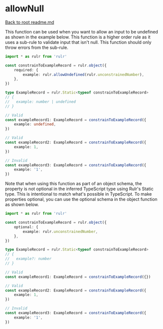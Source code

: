 # allowNull

[Back to root readme.md](../../../readme.md)

This function can be used when you want to allow an input to be undefined as shown in the example below. This function is a higher order rule as it uses a sub-rule to validate input that isn't null. This function should only throw errors from the sub-rule.

```ts
import * as rulr from 'rulr'

const constrainToExampleRecord = rulr.object({
	required: {
		example: rulr.allowUndefined(rulr.unconstrainedNumber),
	},
})

type ExampleRecord = rulr.Static<typeof constrainToExampleRecord>
// {
//   example: number | undefined
// }

// Valid
const exampleRecord1: ExampleRecord = constrainToExampleRecord({
	example: undefined,
})

// Valid
const exampleRecord2: ExampleRecord = constrainToExampleRecord({
	example: 1,
})

// Invalid
const exampleRecord3: ExampleRecord = constrainToExampleRecord({
	example: '1',
})
```

Note that when using this function as part of an object schema, the property is not optional in the inferred TypeScript type using Rulr's Static type. This is intentional to match what's possible in TypeScript. To make properties optional, you can use the optional schema in the object function as shown below.

```ts
import * as rulr from 'rulr'

const constrainToExampleRecord = rulr.object({
	optional: {
		example: rulr.unconstrainedNumber,
	},
})

type ExampleRecord = rulr.Static<typeof constrainToExampleRecord>
// {
//   example?: number
// }

// Valid
const exampleRecord1: ExampleRecord = constrainToExampleRecord({})

// Valid
const exampleRecord2: ExampleRecord = constrainToExampleRecord({
	example: 1,
})

// Invalid
const exampleRecord3: ExampleRecord = constrainToExampleRecord({
	example: '1',
})
```
